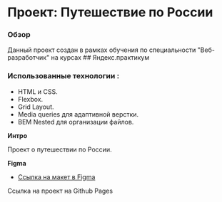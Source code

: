 # Проект: Путешествие по России

### Обзор
Данный проект создан в рамках обучения по специальности "Веб-разработчик" на курсах ## Яндекс.практикум 

### Использованные технологии :

   * HTML и CSS.
   * Flexbox.
   * Grid Layout.
   * Media queries для адаптивной верстки.
   * BEM Nested для организации файлов.

**Интро**

Проект о путешествии по России.

**Figma**

* [Ссылка на макет в Figma](https://www.figma.com/file/5S2WSbEFL6awjVWJ0NWL8Q/Sprint-3_-Russia-_-desktop-mobile?node-id=28503%3A0)

Ссылка на проект на Github Pages  